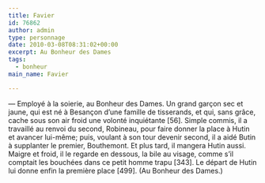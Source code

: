 ```yaml
---
title: Favier
id: 76862
author: admin
type: personnage
date: 2010-03-08T08:31:02+00:00
excerpt: Au Bonheur des Dames
tags:
  - bonheur
main_name: Favier

---
```

— Employé à la soierie, au Bonheur des Dames. Un grand garçon sec et jaune, qui est né à Besançon d&rsquo;une famille de tisserands, et qui, sans grâce, cache sous son air froid une volonté inquiétante [56]. Simple commis, il a travaillé au renvoi du second, Robineau, pour faire donner la place à Hutin et avancer lui-même; puis, voulant à son tour devenir second, il a aidé Butin à supplanter le premier, Bouthemont. Et plus tard, il mangera Hutin aussi. Maigre et froid, il le regarde en dessous, la bile au visage, comme s&rsquo;il comptait les bouchées dans ce petit homme trapu [343]. Le départ de Hutin lui donne enfin la première place [499]. (Au Bonheur des Dames.)